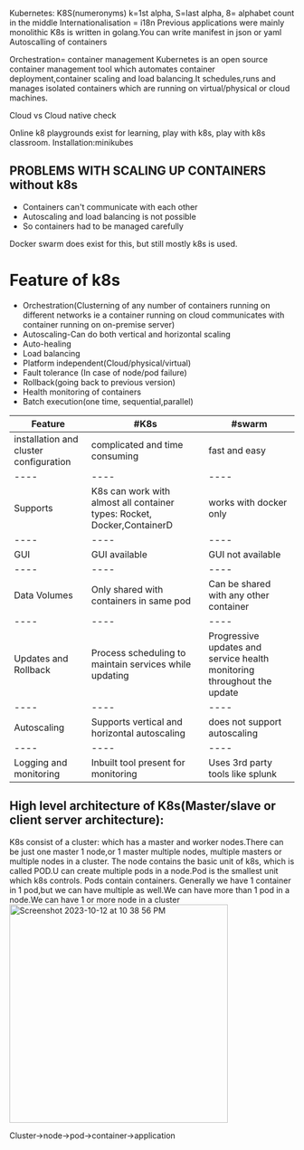 Kubernetes: K8S(numeronyms) k=1st alpha, S=last alpha, 8= alphabet count in the middle
Internationalisation = i18n
Previous applications were mainly monolithic
K8s is written in golang.You can write manifest in json or yaml
Autoscalling of containers

Orchestration= container management
Kubernetes is an open source container management tool which automates container deployment,container scaling and load balancing.It schedules,runs and manages isolated containers which are running on virtual/physical or cloud machines.

Cloud vs Cloud native check

Online k8 playgrounds exist for learning, play with k8s, play with k8s classroom.
Installation:minikubes

## PROBLEMS WITH SCALING UP CONTAINERS without k8s
  * Containers can't communicate with each other
  * Autoscaling and load balancing is not possible
  * So containers had to be managed carefully

Docker swarm does exist for this, but still mostly k8s is used.

# Feature of k8s
* Orchestration(Clusterning of any number of containers running on different networks ie a container running on cloud communicates with container running on on-premise server)
* Autoscaling-Can do both vertical and horizontal scaling
* Auto-healing
* Load balancing
* Platform independent(Cloud/physical/virtual)
* Fault tolerance (In case of node/pod failure)
* Rollback(going back to previous version)
* Health monitoring of containers
* Batch execution(one time, sequential,parallel)

| Feature | #K8s | #swarm | 
| ---- | ---- | ---- | 
| installation and cluster configuration | complicated and time consuming | fast and easy | 
| ---- | ---- | ---- | 
| Supports | K8s can work with almost all container types: Rocket, Docker,ContainerD  | works with docker only | 
| ---- | ---- | ---- | 
| GUI | GUI available  | GUI not available | 
| ---- | ---- | ---- | 
| Data Volumes | Only shared with containers in same pod | Can be shared with any other container | 
| ---- | ---- | ---- | 
| Updates and Rollback | Process scheduling to maintain services while updating | Progressive updates and service health monitoring throughout the update | 
| ---- | ---- | ---- | 
| Autoscaling | Supports vertical and horizontal autoscaling  | does not support autoscaling |
| ---- | ---- | ---- | 
| Logging and monitoring | Inbuilt tool present for monitoring  | Uses 3rd party tools like splunk | 



## High level architecture of K8s(Master/slave or client server architecture):
K8s consist of a cluster: which has a master and worker nodes.There can be just one master 1 node,or 1 master multiple nodes, multiple masters or multiple nodes in a cluster.
The node contains the basic unit of k8s, which is called POD.U can create multiple pods in a node.Pod is the smallest unit which k8s controls.
Pods contain containers.
Generally we have 1 container in 1 pod,but we can have multiple as well.We can have more than 1 pod in a node.We can have 1 or more node in a cluster
<img width="386" alt="Screenshot 2023-10-12 at 10 38 56 PM" src="https://github.com/Surbhi-Kohli/DockerAndk8s/assets/32058209/bb4c3425-1e83-47e4-a6d6-65c3e307a393">

Cluster->node->pod->container->application
